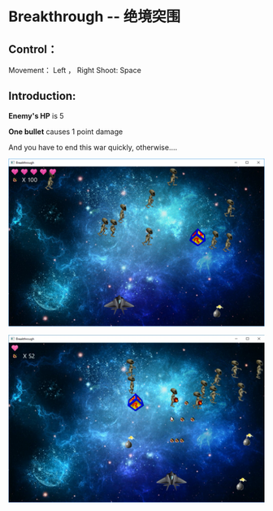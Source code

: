 # Breakthrough -- 绝境突围

## Control：
Movement： Left ， Right
Shoot:     Space

## Introduction:
**Enemy's HP** is 5

**One bullet** causes 1 point damage


And you have to end this war quickly, otherwise....

![Game Image 01](https://raw.githubusercontent.com/WinterPu/JavaProgramExperiment/e95743a83a346bb6c186f07948d72dc3dd933a06/Breakthrough/%E3%80%90Report%E3%80%91Game%20Images/01.png)


![Game Image 02](https://github.com/WinterPu/JavaProgramExperiment/blob/master/Breakthrough/%E3%80%90Report%E3%80%91Game%20Images/02.png?raw=true)
